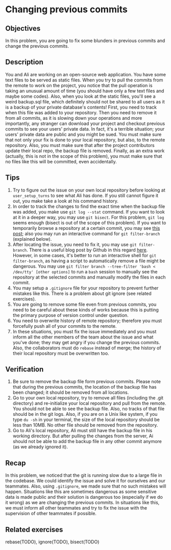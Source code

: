 # Changing previous commits

## Objectives
In this problem, you are going to fix some blunders in previous commits and change the previous commits.

## Description
You and Ali are working on an open-source web application. You have some text files to be served as static files. When you try to pull the commits from the remote to work on the project, you notice that the pull operation is taking an unusual amount of time (you should have only a few text files and maybe some codes). Also, when you look at the static files, you'll see a weird backup.sql file, which definitely should not be shared to all users as it is a backup of your private database's contents! First, you need to track when this file was added to your repository. Then you need to remove it from all commits, as it is slowing down your operations and more importantly, any stranger can download your project and checkout previous commits to see your users' private data. In fact, it's a terrible situation; your users' private data are public and you might be sued. You must make sure that not only your fix is done to your local repository, but also, to the remote repository. Also, you must make sure that after the project contributors update their local repo, the backup file is removed. Finally, as an extra work (actually, this is not in the scope of this problem), you must make sure that no files like this will be committed, even accidentally.

## Tips
1. Try to figure out the issue on your own local repository before looking at `user_setup_turns` to see what Ali has done. If you still cannot figure it out, you make take a look at his command history.
2. In order to track the changes to find the exact time when the backup file was added, you make use `git log --stat` command. If you want to look at it in a deeper way, you may use `git bisect`. For this problem, `git log` seems enough (bisect is out of the scope of this problem). If you want to temporarily browse a repository at a certain commit, you may see [this post](https://stackoverflow.com/a/10230489); also you may run an interactive command for `git filter-branch` (explained below).
3. After locating the issue, you need to fix it, you may use `git filter-branch`. There is a useful blog post by Github in this regard [here](https://help.github.com/articles/removing-sensitive-data-from-a-repository/). However, in some cases, it's better to run an interactive shell for `git filter-branch`, as having a script to automatically remove a file might be dangerous. You may use `git filter branch --tree-filter 'bash < /dev/tty' [other options]` to run a `bash` session to manually see the repository at the selected commits and manually modify the files in each commit.
4. You may setup a `.gitignore` file for your repository to prevent further mistakes like this. There is a problem about git ignore (see related exercises).
5. You are going to remove some file even from previous commits, you need to be careful about these kinds of works because this is putting the primary purpose of version control under question.
6. You need to overwrite history of remote repository; therefore you must forcefully push all of your commits to the remote.
7. In these situations, you must fix the issue immediately and you must inform all the other members of the team about the issue and what you've done; they may get angry if you change the previous commits. Also, the collaborators must do `rebase` instead of merge; the history of their local repository must be overwritten too.

## Verification
1. Be sure to remove the backup file form previous commits. Please note that during the previous commits, the location of the backup file has been changed; it should be removed from all locations.
2. Go to your own local repository, try to remove all files (including the .git directory) and re-initialize your local repository and pull from the remote. You should not be able to see the backup file. Also, no tracks of that file should be in the git logs. Also, if you are on a Unix like system, if you type `du -sh` in your terminal, the size of the local repository should be less than 10MB. No other file should be removed from the repository.
3. Go to Ali's local repository, Ali must still have the backup file in his working directory. But after pulling the changes from the server, Ai should not be able to add the backup file in any other commit anymore (as we already ignored it).

## Recap
In this problem, we noticed that the git is running slow due to a large file in the codebase. We could identify the issue and solve it for ourselves and our teammates. Also, using `.gitignore`, we made sure that no such mistakes will happen. Situations like this are sometimes dangerous as some sensitive data is made public and their solution is dangerous too (especially if we do it wrong) as we are changing the previous commits. In situations like this, we must inform all other teammates and try to fix the issue with the supervision of other teammates if possible.

## Related exercises
rebase(TODO), ignore(TODO), bisect(TODO)
